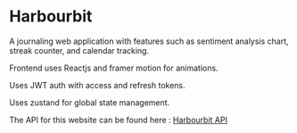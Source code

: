 # Harbourbit

A journaling web application with features such as sentiment analysis chart, streak counter, and calendar tracking. 

Frontend uses Reactjs and framer motion for animations. 

Uses JWT auth with access and refresh tokens.

Uses zustand for global state management.

The API for this website can be found here : [Harbourbit API](https://github.com/Heel2Toe/HarbourbitApi)